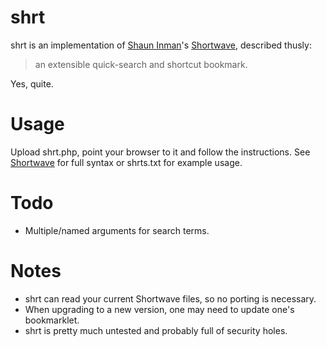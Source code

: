 # shrt
shrt is an implementation of [Shaun Inman](http://shauninman.com/)'s [Shortwave](http://shortwaveapp.com/), described thusly:

> an extensible quick-search and shortcut bookmark.

Yes, quite.


# Usage
Upload shrt.php, point your browser to it and follow the instructions. See [Shortwave](http://shortwaveapp.com/) for full syntax or shrts.txt for example usage.


# Todo
* Multiple/named arguments for search terms.


# Notes
* shrt can read your current Shortwave files, so no porting is necessary.
* When upgrading to a new version, one may need to update one's bookmarklet.
* shrt is pretty much untested and probably full of security holes.